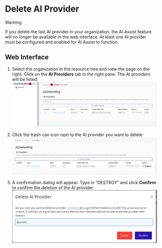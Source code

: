 # Delete AI Provider
> [!WARNING]
> If you delete the last AI provider in your organization, the AI Assist feature will no longer be available in the web interface. At least one AI provider must be configured and enabled for AI Assist to function.

## Web Interface
1. Select the organization in the resource tree and view the page on the right. Click on the **AI Providers** tab in the right pane. The AI providers will be listed:
   ![AI Providers Page](./images/00-ai-providers.png)

2. Click the trash can icon next to the AI provider you want to delete:
   ![Delete AI Provider button](./images/07-delete-ai-provider-button.png)

3. A confirmation dialog will appear. Type in “DESTROY” and click **Confirm** to confirm the deletion of the AI provider:
   ![Delete AI Provider confirmation dialog](./images/08-delete-ai-provider-confirmation.png)
